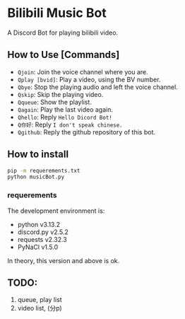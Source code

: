 # Bilibili Music Bot

A Discord Bot for playing bilibili video.

## How to Use [Commands]

- `Qjoin`: Join the voice channel where you are.
- `Qplay [bvid]`: Play a video, using the BV number.
- `Qbye`: Stop the playing audio and left the voice channel.
- `Qskip`: Skip the playing video.
- `Qqueue`: Show the playlist.
- `Qagain`: Play the last video again.
- `Qhello`: Reply `Hello Dicord Bot!`
- `Q你好`: Reply `I don't speak chinese.`
- `Qgithub`: Reply the github repository of this bot.

## How to install

```cmd
pip -m requerements.txt
python musicBot.py
```

### requerements

The development environment is:
- python v3.13.2
- discord.py v2.5.2
- requests v2.32.3
- PyNaCl v1.5.0

In theory, this version and above is ok.

## TODO:
 1. queue, play list
 2. video list, (分p)